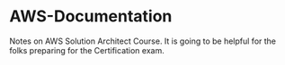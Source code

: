 # AWS-Documentation
Notes on AWS Solution Architect Course. It is going to be helpful for the folks  preparing for the Certification exam.
